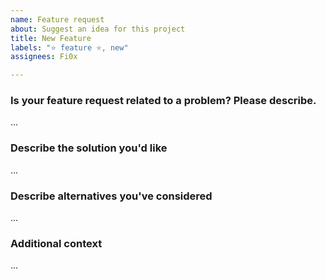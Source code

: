 ```yaml
---
name: Feature request
about: Suggest an idea for this project
title: New Feature
labels: "⭐ feature ⭐, new"
assignees: Fi0x

---
```


### Is your feature request related to a problem? Please describe.
...

### Describe the solution you'd like
...

### Describe alternatives you've considered
...

### Additional context
...